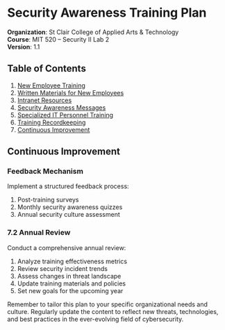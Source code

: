 # Security Awareness Training Plan

**Organization**: St Clair College of Applied Arts & Technology  
**Course**: MIT 520 – Security II Lab 2  
**Version**: 1.1

## Table of Contents
1. [New Employee Training](#1-new-employee-training)
2. [Written Materials for New Employees](#2-written-materials-for-new-employees)
3. [Intranet Resources](#3-intranet-resources)
4. [Security Awareness Messages](#4-security-awareness-messages)
5. [Specialized IT Personnel Training](#5-specialized-it-personnel-training)
6. [Training Recordkeeping](#6-training-recordkeeping)
7. [Continuous Improvement](#7-continuous-improvement)

## Continuous Improvement

### Feedback Mechanism

Implement a structured feedback process:

1. Post-training surveys
2. Monthly security awareness quizzes
3. Annual security culture assessment

### 7.2 Annual Review

Conduct a comprehensive annual review:

1. Analyze training effectiveness metrics
2. Review security incident trends
3. Assess changes in threat landscape
4. Update training materials and policies
5. Set new goals for the upcoming year

Remember to tailor this plan to your specific organizational needs and culture. Regularly update the content to reflect new threats, technologies, and best practices in the ever-evolving field of cybersecurity.

